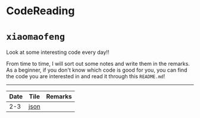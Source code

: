 # CodeReading

`xiaomaofeng`
===========================

Look at some interesting code every day!!

From time to time, I will sort out some notes and write them in the remarks. As a beginner, if you don't know which code is good for you, you can find the code you are interested in and read it through this `README.md`! 

****

|Date|Tile|Remarks|
|-|-|-|
|2-3|[json](https://github.com/nlohmann/json#json-as-first-class-data-type "JSON for Mordenn C++")| |
